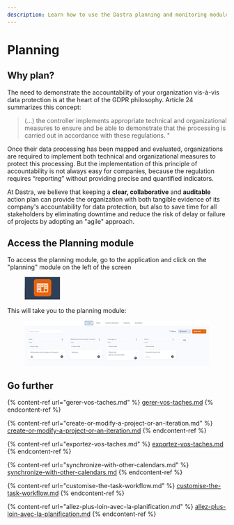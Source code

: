 ```yaml
---
description: Learn how to use the Dastra planning and monitoring module.
---
```


# Planning

## Why plan?

The need to demonstrate the accountability of your organization vis-à-vis data protection is at the heart of the GDPR philosophy. Article 24 summarizes this concept:

> (...) the controller implements appropriate technical and organizational measures to ensure and be able to demonstrate that the processing is carried out in accordance with these regulations. "

Once their data processing has been mapped and evaluated, organizations are required to implement both technical and organizational measures to protect this processing. But the implementation of this principle of accountability is not always easy for companies, because the regulation requires “reporting” without providing precise and quantified indicators.

At Dastra, we believe that keeping a **clear, collaborative** and **auditable** action plan can provide the organization with both tangible evidence of its company's accountability for data protection, but also to save time for all stakeholders by eliminating downtime and reduce the risk of delay or failure of projects by adopting an "agile" approach.

## Access the Planning module

To access the planning module, go to the application and click on the "planning" module on the left of the screen

<figure><img src="../../.gitbook/assets/image (259).png" alt=""><figcaption></figcaption></figure>

This will take you to the planning module:

<figure><img src="../../.gitbook/assets/image (122).png" alt=""><figcaption></figcaption></figure>

## Go further

{% content-ref url="gerer-vos-taches.md" %}
[gerer-vos-taches.md](gerer-vos-taches.md)
{% endcontent-ref %}

{% content-ref url="create-or-modify-a-project-or-an-iteration.md" %}
[create-or-modify-a-project-or-an-iteration.md](create-or-modify-a-project-or-an-iteration.md)
{% endcontent-ref %}

{% content-ref url="exportez-vos-taches.md" %}
[exportez-vos-taches.md](exportez-vos-taches.md)
{% endcontent-ref %}

{% content-ref url="synchronize-with-other-calendars.md" %}
[synchronize-with-other-calendars.md](synchronize-with-other-calendars.md)
{% endcontent-ref %}

{% content-ref url="customise-the-task-workflow.md" %}
[customise-the-task-workflow.md](customise-the-task-workflow.md)
{% endcontent-ref %}

{% content-ref url="allez-plus-loin-avec-la-planification.md" %}
[allez-plus-loin-avec-la-planification.md](allez-plus-loin-avec-la-planification.md)
{% endcontent-ref %}
